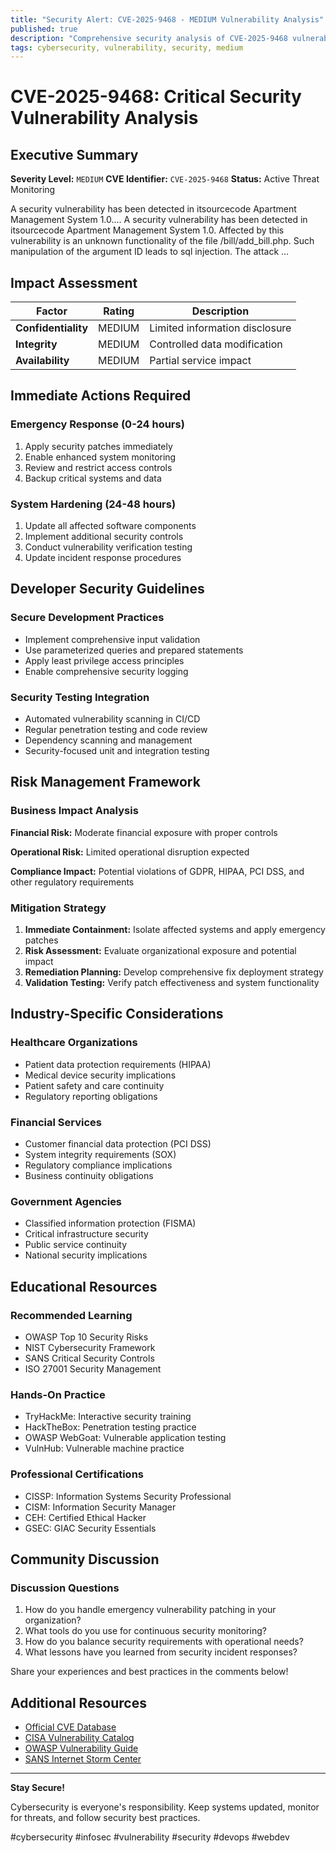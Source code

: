 ```yaml
---
title: "Security Alert: CVE-2025-9468 - MEDIUM Vulnerability Analysis"
published: true
description: "Comprehensive security analysis of CVE-2025-9468 vulnerability"
tags: cybersecurity, vulnerability, security, medium
---
```


# CVE-2025-9468: Critical Security Vulnerability Analysis

## Executive Summary

**Severity Level:** `MEDIUM`
**CVE Identifier:** `CVE-2025-9468`
**Status:** Active Threat Monitoring

A security vulnerability has been detected in itsourcecode Apartment Management System 1.0.... A security vulnerability has been detected in itsourcecode Apartment Management System 1.0. Affected by this vulnerability is an unknown functionality of the file /bill/add_bill.php. Such manipulation of the argument ID leads to sql injection. The attack ...

## Impact Assessment

| Factor | Rating | Description |
|--------|---------|-------------|
| **Confidentiality** | MEDIUM | Limited information disclosure |
| **Integrity** | MEDIUM | Controlled data modification |
| **Availability** | MEDIUM | Partial service impact |

## Immediate Actions Required

### Emergency Response (0-24 hours)
1. Apply security patches immediately
2. Enable enhanced system monitoring
3. Review and restrict access controls
4. Backup critical systems and data

### System Hardening (24-48 hours)
1. Update all affected software components
2. Implement additional security controls
3. Conduct vulnerability verification testing
4. Update incident response procedures

## Developer Security Guidelines

### Secure Development Practices
- Implement comprehensive input validation
- Use parameterized queries and prepared statements
- Apply least privilege access principles
- Enable comprehensive security logging

### Security Testing Integration
- Automated vulnerability scanning in CI/CD
- Regular penetration testing and code review
- Dependency scanning and management
- Security-focused unit and integration testing

## Risk Management Framework

### Business Impact Analysis
**Financial Risk:** Moderate financial exposure with proper controls

**Operational Risk:** Limited operational disruption expected

**Compliance Impact:** Potential violations of GDPR, HIPAA, PCI DSS, and other regulatory requirements

### Mitigation Strategy
1. **Immediate Containment:** Isolate affected systems and apply emergency patches
2. **Risk Assessment:** Evaluate organizational exposure and potential impact
3. **Remediation Planning:** Develop comprehensive fix deployment strategy
4. **Validation Testing:** Verify patch effectiveness and system functionality

## Industry-Specific Considerations

### Healthcare Organizations
- Patient data protection requirements (HIPAA)
- Medical device security implications
- Patient safety and care continuity
- Regulatory reporting obligations

### Financial Services
- Customer financial data protection (PCI DSS)
- System integrity requirements (SOX)
- Regulatory compliance implications
- Business continuity obligations

### Government Agencies
- Classified information protection (FISMA)
- Critical infrastructure security
- Public service continuity
- National security implications

## Educational Resources

### Recommended Learning
- OWASP Top 10 Security Risks
- NIST Cybersecurity Framework
- SANS Critical Security Controls
- ISO 27001 Security Management

### Hands-On Practice
- TryHackMe: Interactive security training
- HackTheBox: Penetration testing practice
- OWASP WebGoat: Vulnerable application testing
- VulnHub: Vulnerable machine practice

### Professional Certifications
- CISSP: Information Systems Security Professional
- CISM: Information Security Manager
- CEH: Certified Ethical Hacker
- GSEC: GIAC Security Essentials

## Community Discussion

### Discussion Questions
1. How do you handle emergency vulnerability patching in your organization?
2. What tools do you use for continuous security monitoring?
3. How do you balance security requirements with operational needs?
4. What lessons have you learned from security incident responses?

Share your experiences and best practices in the comments below!

## Additional Resources

- [Official CVE Database](https://nvd.nist.gov/vuln/detail/CVE-2025-9468)
- [CISA Vulnerability Catalog](https://www.cisa.gov/known-exploited-vulnerabilities-catalog)
- [OWASP Vulnerability Guide](https://owasp.org/www-community/vulnerabilities/)
- [SANS Internet Storm Center](https://isc.sans.edu/)

---

**Stay Secure!**

Cybersecurity is everyone's responsibility. Keep systems updated, monitor for threats, and follow security best practices.

#cybersecurity #infosec #vulnerability #security #devops #webdev
